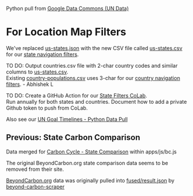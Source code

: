 Python pull from [Google Data Commons (UN Data)](/data-commons/)

# For Location Map Filters 

We've replaced [us-states.json](/localsite/info/data/map-filters/us-states.json) with the new CSV file called [us-states.csv](https://github.com/ModelEarth/localsite/tree/main/info/data/map-filters) for our [state navigation filters](#geoview=country).<!--
Not needed since we're pulling from GDC instead:
Copy population lookups [from this CoLab](https://colab.research.google.com/drive/1wmJ3V9eqD8KbmBiP-hLeSstwOUt5iS2V?usp=sharing) using python libraries.
-->

TO DO: Output countries.csv file with 2-char country codes and similar columns to [us-states.csv](https://github.com/ModelEarth/localsite/blob/main/info/data/map-filters/us-states.csv).  
Existing [country-populations.csv](https://github.com/ModelEarth/localsite/blob/main/info/data/map-filters/country-populations.csv) uses 3-char for our [country navigation filters](#geoview=countries). - Abhishek L


TO DO: Create a GitHub Action for our [State Filters CoLab](https://colab.research.google.com/drive/1CsIjLujiiBoGJlIHCBvDZit3QSVg07zR?usp=sharing).  
Run annually for both states and countries.
Document how to add a private Github token to push from CoLab.


Also see our [UN Goal Timelines - Python Data Pull](/data-commons/docs/data/)


## Previous: State Carbon Comparison

Data merged for [Carbon Cycle - State Comparison](/apps/carbon/#state=CA) within apps/js/bc.js

The original BeyondCarbon.org state comparison data seems to be removed from their site.

[BeyondCarbon.org](https://BeyondCarbon.org) data was originally pulled into [fused/result.json](https://model.earth/beyond-carbon-scraper/fused/result.json) by [beyond-carbon-scraper](https://github.com/modelearth/beyond-carbon-scraper/)

<br>
